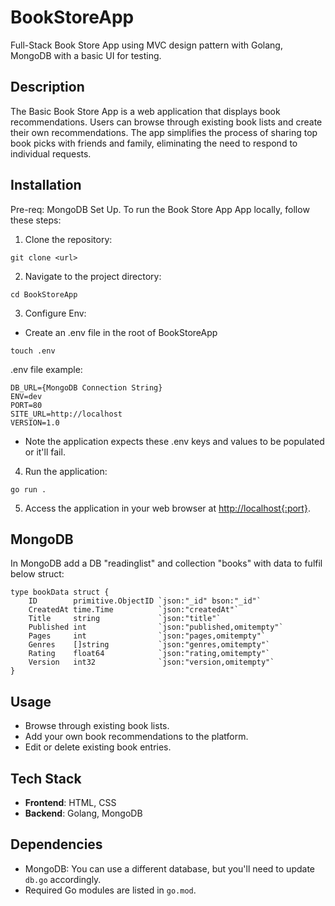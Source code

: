 # BookStoreApp
Full-Stack Book Store App using MVC design pattern with Golang, MongoDB with a basic UI for testing.

## Description
The Basic Book Store App is a web application that displays book recommendations. Users can browse through existing book lists and create their own recommendations. The app simplifies the process of sharing top book picks with friends and family, eliminating the need to respond to individual requests.

## Installation
Pre-req: MongoDB Set Up.
To run the Book Store App App locally, follow these steps:

1. Clone the repository:
```
git clone <url>
```

2. Navigate to the project directory:
```
cd BookStoreApp
```

3. Configure Env:
- Create an .env file in the root of BookStoreApp
```
touch .env
```
.env file example:
```
DB_URL={MongoDB Connection String}
ENV=dev
PORT=80
SITE_URL=http://localhost
VERSION=1.0
```
- Note the application expects these .env keys and values to be populated or it'll fail.

4. Run the application:
```
go run .
```


5. Access the application in your web browser at [http://localhost{:port}](http://localhost{:port).

## MongoDB
In MongoDB add a DB "readinglist" and collection "books" with data to fulfil below struct:
```
type bookData struct {
	ID        primitive.ObjectID `json:"_id" bson:"_id"`
	CreatedAt time.Time          `json:"createdAt"`
	Title     string             `json:"title"`
	Published int                `json:"published,omitempty"`
	Pages     int                `json:"pages,omitempty"`
	Genres    []string           `json:"genres,omitempty"`
	Rating    float64            `json:"rating,omitempty"`
	Version   int32              `json:"version,omitempty"`
}
```

## Usage
- Browse through existing book lists.
- Add your own book recommendations to the platform.
- Edit or delete existing book entries.

## Tech Stack
- **Frontend**: HTML, CSS
- **Backend**: Golang, MongoDB

## Dependencies
- MongoDB: You can use a different database, but you'll need to update `db.go` accordingly.
- Required Go modules are listed in `go.mod`.
